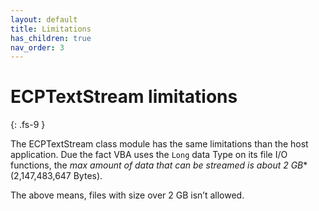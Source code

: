 ```yaml
---
layout: default
title: Limitations
has_children: true
nav_order: 3
---
```


# ECPTextStream limitations
{: .fs-9 }

The ECPTextStream class module has the same limitations than the host application. Due the fact VBA uses the `Long` data Type on its file I/O functions, the *max amount of data that can be streamed is about 2 GB** (2,147,483,647 Bytes).

The above means, files with size over 2 GB isn’t allowed.